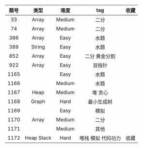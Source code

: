 |题号|类型|难度|tag|收藏|
|:---:|:---:|:---:|:---:|:---:|
|33|Array|Medium|二分|
|74|Array|Medium|二分|
|386|Array|Easy|水题|
|389|String|Easy|水题|
|852|Array|Easy|二分 黄金分割|
|922|Array|Easy|双指针|
|1165| |Easy|水题|
|1166| |Medium|水题|
|1167|Heap|Medium|堆 贪心|
|1168|Graph|Hard|最小生成树|
|1169| |Easy|模拟|
|1170|Array|Medium|二分|
|1171| |Medium|其他|
|1172|Heap Stack|Hard|堆栈 模拟 代码功力|收藏| 